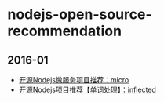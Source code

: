 # nodejs-open-source-recommendation


## 2016-01

- [开源Nodejs微服务项目推荐：micro](2016-01/mirco.md)
- [开源Nodejs项目推荐【单词处理】：inflected](2016-01/inflected.md)